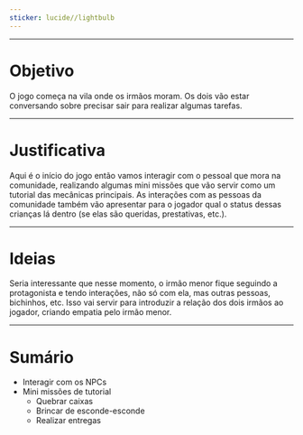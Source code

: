 ```yaml
---
sticker: lucide//lightbulb
---
```

---
# Objetivo

O jogo começa na vila onde os irmãos moram. Os dois vão estar conversando sobre precisar sair para realizar algumas tarefas.

---
# Justificativa

Aqui é o início do jogo então vamos interagir com o pessoal que mora na comunidade, realizando algumas mini missões que vão servir como um tutorial das mecânicas principais. As interações com as pessoas da comunidade também vão apresentar para o jogador qual o status dessas crianças lá dentro (se elas são queridas, prestativas, etc.).

---
# Ideias

Seria interessante que nesse momento, o irmão menor fique seguindo a protagonista e tendo interações, não só com ela, mas outras pessoas, bichinhos, etc. Isso vai servir para introduzir a relação dos dois irmãos ao jogador, criando empatia pelo irmão menor.

---
# Sumário

- Interagir com os NPCs 
- Mini missões de tutorial
	- Quebrar caixas
	- Brincar de esconde-esconde
	- Realizar entregas